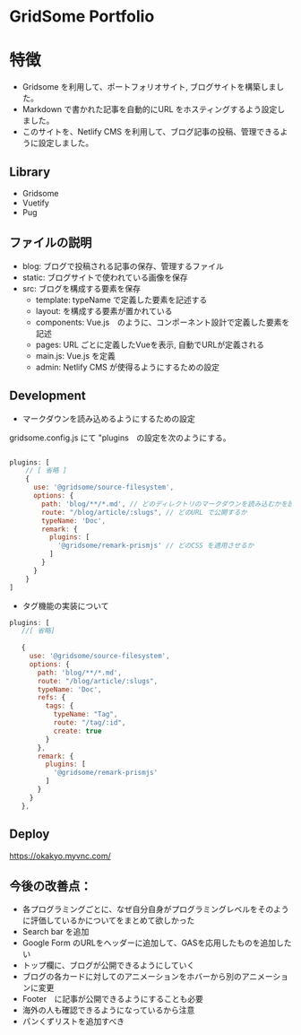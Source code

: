 # GridSome Portfolio 

# 特徴
- Gridsome を利用して、ポートフォリオサイト, ブログサイトを構築しました。
- Markdown で書かれた記事を自動的にURL をホスティングするよう設定しました。
- このサイトを、Netlify CMS を利用して、ブログ記事の投稿、管理できるように設定しました。

## Library 

- Gridsome
- Vuetify 
- Pug

## ファイルの説明
- blog: ブログで投稿される記事の保存、管理するファイル
- static: ブログサイトで使われている画像を保存
- src: ブログを構成する要素を保存
    - template: typeName で定義した要素を記述する
    - layout: <Layout> を構成する要素が置かれている
    - components: Vue.js　のように、コンポーネント設計で定義した要素を記述 
    - pages: URL ごとに定義したVueを表示, 自動でURLが定義される
    - main.js: Vue.js を定義
    - admin: Netlify CMS が使得るようにするための設定

## Development 
- マークダウンを読み込めるようにするための設定

gridsome.config.js にて "plugins　の設定を次のようにする。

```js

plugins: [
    // [ 省略 ]
    {
      use: '@gridsome/source-filesystem',
      options: {
        path: 'blog/**/*.md', // どのディレクトリのマークダウンを読み込むかを設定
        route: "/blog/article/:slugs", // どのURL で公開するか
        typeName: 'Doc', 
        remark: {
          plugins: [
            '@gridsome/remark-prismjs' // どのCSS を適用させるか
          ]
        }
      }
    }
]
```
- タグ機能の実装について 
 ```js
plugins: [
    //[ 省略] 
    
    {
      use: '@gridsome/source-filesystem',
      options: {
        path: 'blog/**/*.md',
        route: "/blog/article/:slugs",
        typeName: 'Doc',
        refs: {
          tags: {
            typeName: "Tag",
            route: "/tag/:id",
            create: true
          }
        },
        remark: {
          plugins: [
            '@gridsome/remark-prismjs'
          ]
        }
      }
    },
```

## Deploy 

https://okakyo.myvnc.com/


## 今後の改善点：
- 各プログラミングごとに、なぜ自分自身がプログラミングレベルをそのように評価しているかについてをまとめて欲しかった
- Search bar を追加
- Google Form のURLをヘッダーに追加して、GASを応用したものを追加したい
- トップ欄に、ブログが公開できるようにしていく
- ブログの各カードに対してのアニメーションをホバーから別のアニメーションに変更
- Footer　に記事が公開できるようにすることも必要
- 海外の人も確認できるようになっているから注意
- パンくずリストを追加すべき
